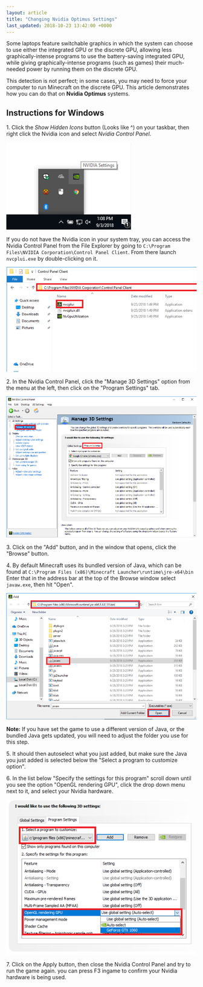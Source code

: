 ```yaml
---
layout: article
title: "Changing Nvidia Optimus Settings"
last_updated: 2018-10-23 13:42:00 +0000
---
```


Some laptops feature switchable graphics in which the system can choose
to use either the integrated GPU or the discrete GPU, allowing less
graphically-intense programs to use the battery-saving integrated GPU,
while giving graphically-intense programs (such as games) their much-needed
power by running them on the discrete GPU.

This detection is not perfect; in some cases, you may need to force your
computer to run Minecraft on the discrete GPU. This article demonstrates
how you can do that on **Nvidia Optimus** systems.

## Instructions for Windows

1\. Click the *Show Hidden Icons* button (Looks like ^) on your taskbar, then right click the Nvidia icon and select
*Nvidia Control Panel*.

![](/static/images/support-articles/nvidia-optimus/trayicon.png)

If you do not have the Nvidia icon in your system tray, you can access the Nvidia Control Panel from the File Explorer by going to
`C:\Program Files\NVIDIA Corporation\Control Panel Client`. From there launch `nvcplui.exe` by double-clicking on it.

![](/static/images/support-articles/nvidia-optimus/nvfiles.png)

2\. In the Nvidia Control Panel, click the "Manage 3D Settings" option from the menu at the left, then click on the "Program Settings" tab.

![](/static/images/support-articles/nvidia-optimus/nvcontrolpanel.png)

3\. Click on the "Add" button, and in the window that opens, click the "Browse" button.

4\. By default Minecraft uses its bundled version of Java, which can be found at `C:\Program Files (x86)\Minecraft Launcher\runtime\jre-x64\bin`
Enter that in the address bar at the top of the Browse window select `javaw.exe`, then hit "Open".

![](/static/images/support-articles/nvidia-optimus/browseadd.png)

**Note:** If you have set the game to use a different version of Java, or the bundled Java gets updated, you will need to adjust the folder you use for this step.

5\. It should then autoselect what you just added, but make sure the Java you just added is selected below the "Select a program to customize option".

6\. In the list below "Specify the settings for this program" scroll down until you see the option "OpenGL rendering GPU", click the drop down menu next to it, and select your Nvidia hardware.

![](/static/images/support-articles/nvidia-optimus/selectgpu.png)

7\. Click on the Apply button, then close the Nvidia Control Panel and try to run the game again. you can press F3 ingame to confirm your Nvidia hardware is being used.
